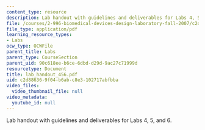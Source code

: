 ```yaml
---
content_type: resource
description: Lab handout with guidelines and deliverables for Labs 4, 5, and 6.
file: /courses/2-996-biomedical-devices-design-laboratory-fall-2007/c2d886369f04b6abc8e3102717abfbba_lab_handout_456.pdf
file_type: application/pdf
learning_resource_types:
- Labs
ocw_type: OCWFile
parent_title: Labs
parent_type: CourseSection
parent_uid: 90c618ee-b6ce-6dbd-d29d-9ac27c71999d
resourcetype: Document
title: lab_handout_456.pdf
uid: c2d88636-9f04-b6ab-c8e3-102717abfbba
video_files:
  video_thumbnail_file: null
video_metadata:
  youtube_id: null
---
```

Lab handout with guidelines and deliverables for Labs 4, 5, and 6.

